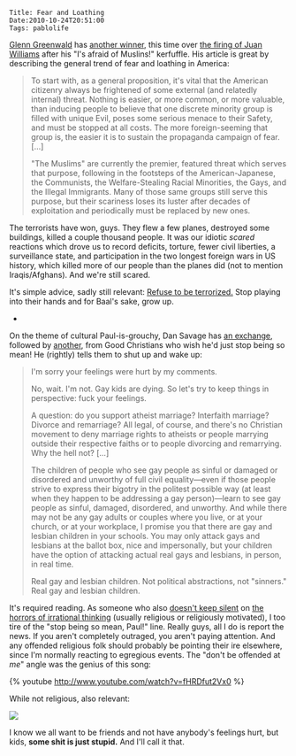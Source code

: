     Title: Fear and Loathing
    Date:2010-10-24T20:51:00
    Tags: pablolife

[Glenn Greenwald][1] has [another winner][2], this time over [the firing of 
Juan Williams][3] after his "I's afraid of Muslins!" kerfuffle. His article is
great by describing the general trend of fear and loathing in America:

> To start with, as a general proposition, it's vital that the American
> citizenry always be frightened of some external (and relatedly internal)
> threat. Nothing is easier, or more common, or more valuable, than inducing
> people to believe that one discrete minority group is filled with unique Evil,
> poses some serious menace to their Safety, and must be stopped at all costs.
> The more foreign-seeming that group is, the easier it is to sustain the
> propaganda campaign of fear. \[...\]
> 
> 
> "The Muslims" are currently the premier, featured threat which serves that
> purpose, following in the footsteps of the American-Japanese, the Communists,
> the Welfare-Stealing Racial Minorities, the Gays, and the Illegal Immigrants.
> Many of those same groups still serve this purpose, but their scariness loses
> its luster after decades of exploitation and periodically must be replaced by
> new ones.

The terrorists have won, guys. They flew a few planes, destroyed some
buildings, killed a couple thousand people. It was our idiotic _scared_
reactions which drove us to record deficits, torture, fewer civil liberties, a
surveillance state, and participation in the two longest foreign wars in US
history, which killed more of our people than the planes did (not to mention
Iraqis/Afghans). And we're still scared.

It's simple advice, sadly still relevant: [Refuse to be terrorized.][4] Stop
playing into their hands and for Baal's sake, grow up.

-

On the theme of cultural Paul-is-grouchy, Dan Savage has [an exchange][5],
followed by [another][6], from Good Christians who wish he'd just stop being
so mean! He (rightly) tells them to shut up and wake up:

> I'm sorry your feelings were hurt by my comments.
>
> No, wait. I'm not. Gay kids are dying. So let's try to keep things in
> perspective: fuck your feelings.
> 
> A question: do you support atheist marriage? Interfaith marriage? Divorce and
> remarriage? All legal, of course, and there's no Christian movement to deny
> marriage rights to atheists or people marrying outside their respective faiths
> or to people divorcing and remarrying. Why the hell not? \[...\]
> 
> 
> The children of people who see gay people as sinful or damaged or disordered
> and unworthy of full civil equality—even if those people strive to express
> their bigotry in the politest possible way (at least when they happen to be
> addressing a gay person)—learn to see gay people as sinful, damaged,
> disordered, and unworthy. And while there may not be any gay adults or couples
> where you live, or at your church, or at your workplace, I promise you that
> there are gay and lesbian children in your schools. You may only attack gays
> and lesbians at the ballot box, nice and impersonally, but your children have
> the option of attacking actual real gays and lesbians, in person, in real
> time.
> 
> Real gay and lesbian children. Not political abstractions, not "sinners." Real
> gay and lesbian children.

It's required reading. As someone who also [doesn't keep silent][7] on [the
horrors of irrational thinking][8] (usually religious or religiously
motivated), I too tire of the "stop being so mean, Paul!" line. Really guys,
all I do is report the news. If you aren't completely outraged, you aren't
paying attention. And any offended religious folk should probably be pointing
their ire elsewhere, since I'm normally reacting to egregious events. The
"don't be offended at _me_" angle was the genius of this song:

{% youtube http://www.youtube.com/watch?v=fHRDfut2Vx0 %}

While not religious, also relevant:

[![][9]][10]

I know we all want to be friends and not have anybody's feelings hurt, but
kids, **some shit is just stupid.** And I'll call it that.


   [1]: http://www.salon.com/news/opinion/glenn_greenwald/index.html

   [2]: http://www.salon.com/news/opinion/glenn_greenwald/2010/10/22/muslims/index.html

   [3]: http://www.npr.org/templates/story/story.php?storyId=130712737

   [4]: http://www.schneier.com/essay-124.html

   [5]: http://slog.thestranger.com/slog/archives/2010/10/01/sl-letter-of-the-day-sorry-nothing-fun

   [6]: http://slog.thestranger.com/slog/archives/2010/10/13/the-silence-of-the-lambs

   [7]: http://www.morepaul.com/2010/04/i-read-news.html

   [8]: http://www.newvision.co.ug/D/8/12/663061

   [9]: http://3.bp.blogspot.com/_3ys1dwfzc2w/TMUHeAc7-dI/AAAAAAAAAHo/U7p4Y_bIJiA/s400/the_economic_argument.png

   [10]: http://xkcd.com/808/

